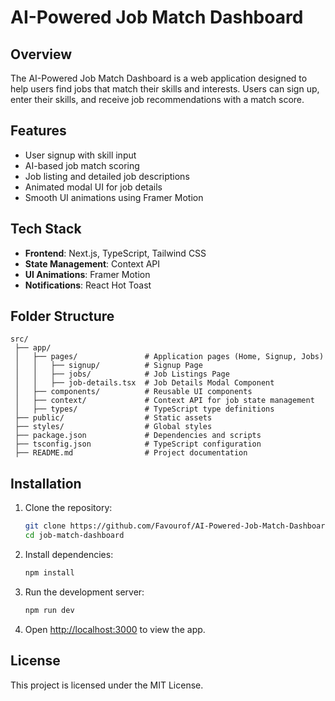 # AI-Powered Job Match Dashboard

## Overview
The AI-Powered Job Match Dashboard is a web application designed to help users find jobs that match their skills and interests. Users can sign up, enter their skills, and receive job recommendations with a match score.

## Features
- User signup with skill input
- AI-based job match scoring
- Job listing and detailed job descriptions
- Animated modal UI for job details
- Smooth UI animations using Framer Motion

## Tech Stack
- **Frontend**: Next.js, TypeScript, Tailwind CSS
- **State Management**: Context API
- **UI Animations**: Framer Motion
- **Notifications**: React Hot Toast

## Folder Structure
```
src/
 ├── app/
 │   ├── pages/               # Application pages (Home, Signup, Jobs)
 │   │   ├── signup/          # Signup Page
 │   │   ├── jobs/            # Job Listings Page
 │   │   ├── job-details.tsx  # Job Details Modal Component
 │   ├── components/          # Reusable UI components
 │   ├── context/             # Context API for job state management
 │   ├── types/               # TypeScript type definitions
 ├── public/                  # Static assets
 ├── styles/                  # Global styles
 ├── package.json             # Dependencies and scripts
 ├── tsconfig.json            # TypeScript configuration
 ├── README.md                # Project documentation
```

## Installation

1. Clone the repository:
   ```sh
   git clone https://github.com/Favourof/AI-Powered-Job-Match-Dashboard
   cd job-match-dashboard
   ```

2. Install dependencies:
   ```sh
   npm install
   ```

3. Run the development server:
   ```sh
   npm run dev
   ```

4. Open [http://localhost:3000](http://localhost:3000) to view the app.


## License
This project is licensed under the MIT License.
